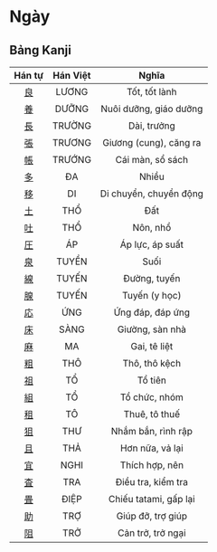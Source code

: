 
# Ngày

## Bảng Kanji

| Hán tự | Hán Việt | Nghĩa |
| :---: | :---: | :---: |
| [良](https://www.tiengnhatdongian.com/kanji/giai-nghia-kanji-%E8%89%AF) | LƯƠNG | Tốt, tốt lành |
| [養](https://www.tiengnhatdongian.com/kanji/giai-nghia-kanji-%E9%A4%8A) | DƯỠNG | Nuôi dưỡng, giáo dưỡng |
| [長](https://www.tiengnhatdongian.com/kanji/giai-nghia-kanji-%E9%95%B7) | TRƯỜNG | Dài, trưởng |
| [張](https://www.tiengnhatdongian.com/kanji/giai-nghia-kanji-%E5%BC%B5) | TRƯƠNG | Giương (cung), căng ra |
| [帳](https://www.tiengnhatdongian.com/kanji/giai-nghia-kanji-%E5%B8%B3) | TRƯỚNG | Cái màn, sổ sách |
| [多](https://www.tiengnhatdongian.com/kanji/giai-nghia-kanji-%E5%A4%9A) | ĐA | Nhiều |
| [移](https://www.tiengnhatdongian.com/kanji/giai-nghia-kanji-%E7%A7%BB) | DI | Di chuyển, chuyển động |
| [土](https://www.tiengnhatdongian.com/kanji/giai-nghia-kanji-%E5%9C%9F) | THỔ | Đất |
| [吐](https://www.tiengnhatdongian.com/kanji/giai-nghia-kanji-%E5%90%90) | THỔ | Nôn, nhổ |
| [圧](https://www.tiengnhatdongian.com/kanji/giai-nghia-kanji-%E5%9C%A7) | ÁP | Áp lực, áp suất |
| [泉](https://www.tiengnhatdongian.com/kanji/giai-nghia-kanji-%E6%B3%89) | TUYỀN | Suối |
| [線](https://www.tiengnhatdongian.com/kanji/giai-nghia-kanji-%E7%B7%9A) | TUYẾN | Đường, tuyến |
| [腺](https://www.tiengnhatdongian.com/kanji/giai-nghia-kanji-%E8%85%BA) | TUYẾN | Tuyến (y học) |
| [応](https://www.tiengnhatdongian.com/kanji/giai-nghia-kanji-%E5%BF%9C) | ỨNG | Ứng đáp, đáp ứng |
| [床](https://www.tiengnhatdongian.com/kanji/giai-nghia-kanji-%E5%BA%8A) | SÀNG | Giường, sàn nhà |
| [麻](https://www.tiengnhatdongian.com/kanji/giai-nghia-kanji-%E9%BA%BB) | MA | Gai, tê liệt |
| [粗](https://www.tiengnhatdongian.com/kanji/giai-nghia-kanji-%E7%B2%97) | THÔ | Thô, thô kệch |
| [祖](https://www.tiengnhatdongian.com/kanji/giai-nghia-kanji-%E7%A5%96) | TỔ | Tổ tiên |
| [組](https://www.tiengnhatdongian.com/kanji/giai-nghia-kanji-%E7%B5%84) | TỔ | Tổ chức, nhóm |
| [租](https://www.tiengnhatdongian.com/kanji/giai-nghia-kanji-%E7%A7%9F) | TÔ | Thuê, tô thuế |
| [狙](https://www.tiengnhatdongian.com/kanji/giai-nghia-kanji-%E7%8B%99) | THƯ | Nhắm bắn, rình rập |
| [且](https://www.tiengnhatdongian.com/kanji/giai-nghia-kanji-%E4%B8%94) | THẢ | Hơn nữa, vả lại |
| [宜](https://www.tiengnhatdongian.com/kanji/giai-nghia-kanji-%E5%AE%9C) | NGHI | Thích hợp, nên |
| [査](https://www.tiengnhatdongian.com/kanji/giai-nghia-kanji-%E6%9F%BB) | TRA | Điều tra, kiểm tra |
| [畳](https://www.tiengnhatdongian.com/kanji/giai-nghia-kanji-%E7%95%B3) | ĐIỆP | Chiếu tatami, gấp lại |
| [助](https://www.tiengnhatdongian.com/kanji/giai-nghia-kanji-%E5%8A%A9) | TRỢ | Giúp đỡ, trợ giúp |
| [阻](https://www.tiengnhatdongian.com/kanji/giai-nghia-kanji-%E9%98%BB) | TRỞ | Cản trở, trở ngại |


